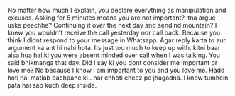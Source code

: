 No matter how much I explain, you declare everything as manipulation and excuses.
Asking for 5 minutes means you are not important? itna argue uske peechhe? Continuing it over the next day and sendind mountain? I knew you wouldn't receive the call yesterday nor call back. Because you think I didnt respond to your message in Whatsapp. Agar reply karta to aur argument ka ant hi nahi hota. Its just too much to keep up with.
kitni baar aisa hua hai ki you were absent minded over call when I was talking. You said bhikmanga that day. Did I say ki you dont consider me important or love me? No because I know I am important to you and you love me. Hadd hoti hai matlab bachpane ki.. har chhoti cheez pe jhagadna. I know tumhein pata hai sab kuch deep inside. 
